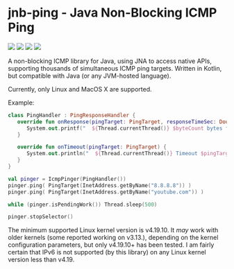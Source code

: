 # jnb-ping - Java Non-Blocking ICMP Ping

[![][Build Status img]][Build Status]
[![][license img]][license]
[![][Maven Central img]][Maven Central]
[![][Javadocs img]][Javadocs]

A non-blocking ICMP library for Java, using JNA to access native APIs, supporting thousands of simultaneous ICMP ping targets.  Written in Kotlin, but compatible with Java (or any JVM-hosted language).

Currently, only Linux and MacOS X are supported.

Example:
```kotlin
class PingHandler : PingResponseHandler {
   override fun onResponse(pingTarget: PingTarget, responseTimeSec: Double, byteCount: Int, seq: Int) {
      System.out.printf("  ${Thread.currentThread()} $byteCount bytes from $pingTarget: icmp_seq=$seq time=%1.6f\n", responseTimeSec)
   }

   override fun onTimeout(pingTarget: PingTarget) {
      System.out.println("  ${Thread.currentThread()} Timeout $pingTarget")
   }
}

val pinger = IcmpPinger(PingHandler())
pinger.ping( PingTarget(InetAddress.getByName("8.8.8.8")) )
pinger.ping( PingTarget(InetAddress.getByName("youtube.com")) )

while (pinger.isPendingWork()) Thread.sleep(500)

pinger.stopSelector()
```

The minimum supported Linux kernel version is v4.19.10. It *may* work with older kernels (some reported working on v3.13.), depending on the kernel configuration parameters, but only v4.19.10+ has been tested. I am fairly certain that IPv6 is not supported (by this library) on any Linux kernel version less than v4.19.

[Build Status]:https://travis-ci.org/brettwooldridge/jnb-ping
[Build Status img]:https://travis-ci.org/brettwooldridge/jnb-ping.svg?branch=master

[license]:LICENSE
[license img]:https://img.shields.io/badge/license-Apache%202-blue.svg

[Maven Central]:https://maven-badges.herokuapp.com/maven-central/com.zaxxer/jnb-ping
[Maven Central img]:https://maven-badges.herokuapp.com/maven-central/com.zaxxer/jnb-ping/badge.svg

[Javadocs]:http://javadoc.io/doc/com.zaxxer/jnb-ping
[Javadocs img]:http://javadoc.io/badge/com.zaxxer/jnb-ping.svg
